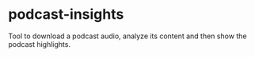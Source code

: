 # podcast-insights
Tool to download a podcast audio, analyze its content and then show the podcast highlights.
